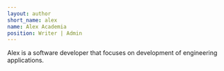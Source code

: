 ```yaml
---
layout: author
short_name: alex
name: Alex Academia
position: Writer | Admin
---
```


Alex is a software developer that focuses on development of engineering applications.
